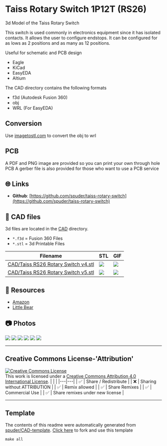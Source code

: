
# Taiss Rotary Switch 1P12T (RS26)
3d Model of the Taiss Rotary Switch

This switch is used commonly in electronics equipment since it has isolated contacts. 
It allows the user to configure endstops. It can be configured for as lows as 2 positions and as many as 12 positions.

Useful for schematic and PCB design
- Eagle
- KiCad
- EasyEDA
- Altium

The CAD directory contains the following formats
- f3d (Autodesk Fusion 360)
- obj
- WRL (For EasyEDA)

## Conversion

Use [imagetostl.com](https://imagetostl.com/convert/file/obj/to/wrl) to convert the obj to wrl

## PCB

A PDF and PNG image are provided so you can print your own through hole PCB
A gerber file is also provided for those who want to use a PCB service



## :globe_with_meridians: Links



- **Github**: [https://github.com/spuder/taiss-rotary-switch](https://github.com/spuder/taiss-rotary-switch)

## :triangular_ruler: CAD files

3d files are located in the [CAD](./CAD) directory.
- `*.f3d` = Fusion 360 Files
- `*.stl` = 3d Printable Files

| Filename | STL | GIF | 
| --- | --- | --- | 
| [CAD/Taiss RS26 Rotary Switch v4.stl](./CAD%2FTaiss%20RS26%20Rotary%20Switch%20v4.stl) | ![](./CAD%2FTaiss%20RS26%20Rotary%20Switch%20v4.png) | ![](./CAD%2FTaiss%20RS26%20Rotary%20Switch%20v4.gif) | 
| [CAD/Taiss RS26 Rotary Switch v5.stl](./CAD%2FTaiss%20RS26%20Rotary%20Switch%20v5.stl) | ![](./CAD%2FTaiss%20RS26%20Rotary%20Switch%20v5.png) | ![](./CAD%2FTaiss%20RS26%20Rotary%20Switch%20v5.gif) | 


## :notebook: Resources
- [Amazon](https://www.amazon.com/dp/B074WMC9C8?_encoding=UTF8&psc=1&ref_=cm_sw_r_cp_ud_dp_NYKKG7NGGQTN4VQY44J5)
- [Little Bear](https://www.amazon.com/dp/B07DNYF22N?_encoding=UTF8&psc=1&ref_=cm_sw_r_cp_ud_dp_94MM00R187P0NEPG359Y)

## :camera: Photos
![](photos%2FPCB_PCB_Rotary%20Switch%20Taiss%201P12T%20RS26_2022-09-13.png)
![](photos%2FScreen%20Shot%202022-09-11%20at%205.01.26%20PM.png)
![](photos%2FScreen%20Shot%202022-09-11%20at%205.05.44%20PM.png)
![](photos%2FScreen%20Shot%202022-09-11%20at%205.11.56%20PM.png)
![](photos%2FScreen%20Shot%202022-09-11%20at%206.35.14%20PM.png)
![](photos%2FTaiss%20RS26%20Rotary%20Switch%20v4.png)

---

## Creative Commons License-'Attribution'
<a rel="license" href="http://creativecommons.org/licenses/by/4.0/"><img alt="Creative Commons License" style="border-width:0" src="https://i.creativecommons.org/l/by/4.0/88x31.png" /></a><br />This work is licensed under a <a rel="license" href="http://creativecommons.org/licenses/by/4.0/">Creative Commons Attribution 4.0 International License</a>.
|  |  | 
|---|---|
| :white_check_mark: | Share / Redistribute | 
| :x: | Sharing without ATTRIBUTION |
| :white_check_mark: | Remix allowed | 
| :white_check_mark: | Share Remixes | 
| :white_check_mark: | Commercial Use | 
| :white_check_mark: | Share remixes under new license | 


---
## Template
The contents of this readme were automatically generated from [spuder/CAD-template](https://github.com/spuder/CAD-template). 
[Click here](https://github.com/spuder/CAD-template/generate) to fork and use this template

```
make all
```